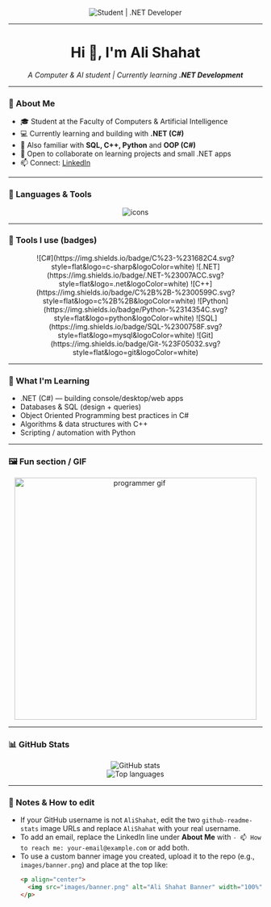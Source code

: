 <!--
  README for Ali Shahat
  - Replace `AliShahat` in the GitHub stats URLs if your GitHub username is different.
  - Replace or add any links (email, portfolio) you want.
-->

<!-- Top animated text (no "Animated Intro" header) -->
<p align="center">
  <img src="https://readme-typing-svg.herokuapp.com?font=Fira+Code&size=32&duration=3000&color=00FF99&center=true&vCenter=true&width=800&lines=Student+%7C+.NET+Developer" alt="Student | .NET Developer" />
</p>

---

<h1 align="center">Hi 👋, I'm Ali Shahat</h1>
<p align="center">
  <em>A Computer &amp; AI student | Currently learning <strong>.NET Development</strong></em>
</p>

---

### 🔭 About Me
- 🎓 Student at the Faculty of Computers &amp; Artificial Intelligence  
- 💻 Currently learning and building with **.NET (C#)**  
- 🌱 Also familiar with **SQL, C++, Python** and **OOP (C#)**  
- 👯 Open to collaborate on learning projects and small .NET apps  
- 📫 Connect: [LinkedIn](https://www.linkedin.com/in/aly-shahat-20305437a)

---

### 🧰 Languages & Tools
<p align="center">
  <!-- skillicons.dev simple set -->
  <img src="https://skillicons.dev/icons?i=cs,dotnet,cpp,python,sql,git" alt="icons" />
</p>

---

### 🔧 Tools I use (badges)
<p align="center">
  ![C#](https://img.shields.io/badge/C%23-%231682C4.svg?style=flat&logo=c-sharp&logoColor=white)
  ![.NET](https://img.shields.io/badge/.NET-%23007ACC.svg?style=flat&logo=.net&logoColor=white)
  ![C++](https://img.shields.io/badge/C%2B%2B-%2300599C.svg?style=flat&logo=c%2B%2B&logoColor=white)
  ![Python](https://img.shields.io/badge/Python-%2314354C.svg?style=flat&logo=python&logoColor=white)
  ![SQL](https://img.shields.io/badge/SQL-%2300758F.svg?style=flat&logo=mysql&logoColor=white)
  ![Git](https://img.shields.io/badge/Git-%23F05032.svg?style=flat&logo=git&logoColor=white)
</p>

---

### 🎯 What I'm Learning
- .NET (C#) — building console/desktop/web apps  
- Databases & SQL (design + queries)  
- Object Oriented Programming best practices in C#  
- Algorithms & data structures with C++  
- Scripting / automation with Python

---

### 🖼️ Fun section / GIF
<p align="center">
  <!-- Programmer GIF — change link if you prefer another -->
  <img src="https://cdn.dribbble.com/users/1162077/screenshots/3848914/programmer.gif" width="480" alt="programmer gif" />
</p>

---

### 📊 GitHub Stats
<p align="center">
  <!-- Replace `AliShahat` below with your actual GitHub username if different -->
  <img src="https://github-readme-stats.vercel.app/api?username=AliShahat&show_icons=true&count_private=true&theme=tokyonight" alt="GitHub stats" />
  <br/>
  <img src="https://github-readme-stats.vercel.app/api/top-langs/?username=AliShahat&layout=compact&langs_count=6&theme=tokyonight" alt="Top languages" />
</p>

---

### 📌 Notes & How to edit
- If your GitHub username is not `AliShahat`, edit the two `github-readme-stats` image URLs and replace `AliShahat` with your real username.  
- To add an email, replace the LinkedIn line under **About Me** with `- 📫 How to reach me: your-email@example.com` or add both.  
- To use a custom banner image you created, upload it to the repo (e.g., `images/banner.png`) and place at the top like:
  ```markdown
  <p align="center">
    <img src="images/banner.png" alt="Ali Shahat Banner" width="100%" />
  </p>
